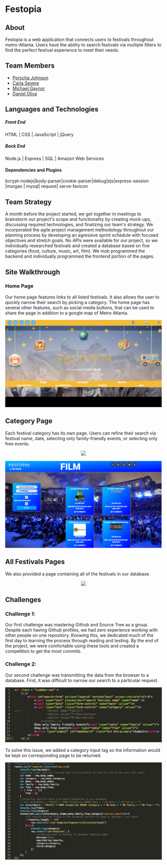 # Festopia

## About
Festopia is a web application that connects users to festivals throughout metro-Atlanta. Users have the ability to search festivals via multiple filters to find the perfect festival experience to meet their needs. 


## Team Members
- [Porscha Johnson]
- [Carla Severe]
- [Michael Gaynor]
- [Daniel Oliva]


## Languages and Technologies


##### Front End

HTML |  CSS | JavaScript | jQuery 

##### Back End

 Node.js | Express | SQL | Amazon Web Services

#### Dependencies and Plugins
 bcrypt-nodejs|body-parser|cookie-parser|debug|ejs|express-session |morgan | mysql| request|
 serve-favicon

## Team Strategy

A month before the project started, we got together in meetings to brainstorm our project's scope and functionality by creating mock-ups, discussing required technologies, and finalizing our team's strategy. We incorporated the agile project management methodology throughout our planning process by developing an agressive sprint schedule with focused objectives and stretch goals. No APIs were available for our project, so we individually researched festivals and created a database based on five categories (food, culture, music, art, film). We mob programmed the backend and individually programmed the frontend portion of the pages. 



## Site Walkthrough


### Home Page


Our home page features links to all listed festivals. It also allows the user to quickly narrow their search by picking a category. The home page has several other features, such as social media buttons, that can be used to share the page in addition to a google map of Metro Atlanta. 

<p align='center'>
	<img src="public/Images/screenshots/fest_home.png">
</p>


## Category Page
Each festival category has its own page. Users can refine their search via festival name, date, selecting only family-friendly events, or selecting only free events. 

<p align='center'>
	<img src="public/Images/screenshots/music.png">
</p>


<p align='center'>
	<img src="public/Images/screenshots/film.png">
</p>




 
## All Festivals Pages

We also provided a page containing all of the festivals in our database.

<p align='center'>
	<img src="public/Images/screenshots/allfest.png">
</p>

## Challenges

### Challenge 1:
Our first challenge was mastering Github and Source Tree as a group. Despite each having Github profiles, we had zero experience working with other people on one repository. Knowing this, we dedicated much of the first day to learning the process through reading and testing. By the end of the project, we were comfortable using these tools and created a competition to get the most commits. 


### Challenge 2:
Our second challenge was transmitting the data from the browser to a database. First, it was difficult to narrow our search to a particular request. 
<p align='center'>
	<img src="public/Images/Festopia-problem1.png">
</p>


To solve this issue, we added a category input tag so the information would be kept on corresponding page to be returned.
	<p align='center'>
	<img src="public/Images/Festopia-solution1.png">
</p>

[Porscha Johnson]:<https://github.com/Porscha07>
[Carla Severe]: <https://github.com/csevere>
[Michael Gaynor]: <https://github.com/MichaelGaynor>
[Daniel Oliva]: <https://github.com/kalgcny09>
[here]:<>
